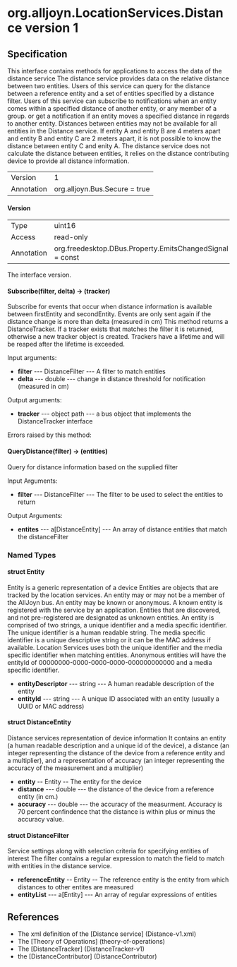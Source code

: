 # org.alljoyn.LocationServices.Distance version 1
## Specification
This interface contains methods for applications to access the data of the
distance service
The distance service provides data on the relative distance between two entities.
Users of this service can query for the distance between a reference entity and a
set of entities specified by a distance filter.
Users of this service can subscribe to notifications when an entity comes within
a specified distance of another entity, or any member of a group.
or get a notification if an entity moves a specified distance in regards to
another entity.
Distances between entities may not be available for all entities in the Distance
service. 
If entity A and entity B are 4 meters apart and entity B and entity C are 2
meters apart, it is not possible to know the distance between entity C and enity
A. 
The distance service does not calculate the distance between entities, it relies
on the distance contributing device to provide all distance information.

|                       |                                                       |
|-----------------------|-------------------------------------------------------|
| Version               | 1                                                     |
| Annotation            | org.alljoyn.Bus.Secure = true                         |


#### Version

|            |                                                                  |
| ---------- | ---------------------------------------------------------------- |
| Type       | uint16                                                           |
| Access     | read-only                                                        |
| Annotation | org.freedesktop.DBus.Property.EmitsChangedSignal = const         |

The interface version.  


#### Subscribe(filter, delta) -> (tracker)



Subscribe for events that occur when distance information is available between 
firstEntity and secondEntity.
Events are only sent again if the distance change is  more than delta
(measured in cm)
This method returns a DistanceTracker. 
If a tracker exists that matches the filter it is returned,
otherwise a new tracker object is created.
Trackers have a lifetime and will be reaped after the lifetime is exceeded.

Input arguments:

  * **filter** --- DistanceFilter --- A filter to match entities
  * **delta** --- double --- change in distance threshold for notification
(measured in cm)
  

Output arguments:

  * **tracker** --- object path --- a bus object that implements the
DistanceTracker interface

Errors raised by this method:

#### QueryDistance(filter) -> (entities)

Query for distance information based on the supplied filter

Input Arguments:

* **filter** --- DistanceFilter --- The filter to be used to select the entities to return 

Output Arguments:

* **entites** --- a[DistanceEntity] --- An array of distance entities that match the distanceFilter

### Named Types

#### struct Entity

Entity is a generic representation of a device
Entities are objects that are tracked by the location services.
An entity may or may not be a member of the AllJoyn bus. 
An entity may be known or anonymous. 
A known entity is registered with the service by an application. 
Entities that are discovered, and not pre-registered are designated as unknown entities.
An entity is comprised of two strings, a unique identifier and a media specific identifier. 
The unique identifier is a human readable string.
The media specific identifier is a unique descriptive string or it can be the MAC address if available. 
Location Services uses both the unique identifier and the media specific identifier when matching 
entities. Anonymous entities will have the entityId of 00000000-0000-0000-0000-000000000000
and a media specific identifier.

  * **entityDescriptor** --- string --- A human readable description of the entity
  * **entityId** --- string --- A unique ID associated with an entity (usually a UUID or MAC address)
 
#### struct DistanceEntity

Distance services representation of device information
It contains an entity (a human readable description and a unique id of the
device), a distance (an integer
representing the distance of the device from a reference entity and a
multiplier), and a representation of accuracy (an integer
representing the accuracy of the measurement and a multiplier)

  * **entity** -- Entity -- The entity for the device
  * **distance** --- double --- the distance of the device from a reference entity (in cm.) 
  * **accuracy** --- double --- the accuracy of the measurment. Accuracy is 70 percent confindence 
that the distance is within plus or minus the accuracy value.

#### struct DistanceFilter

Service settings along with selection criteria for specifying entities of interest
The filter contains a regular expression to match the field to match with entities in the distance service.

  * **referenceEntity** -- Entity -- The reference entity is the entity from which distances to other entites are measured
  * **entityList** --- a[Entity] --- An array of regular expressions of entities


## References

  * The xml definition of the [Distance service] (Distance-v1.xml)
  * The [Theory of Operations] (theory-of-operations)
  * The [DistanceTracker] (DistanceTracker-v1)
  * the [DistanceContributor] (DistanceContributor)
